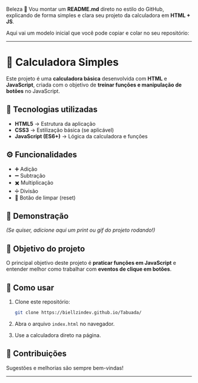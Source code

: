 Beleza 🚀 Vou montar um **README.md** direto no estilo do GitHub, explicando de forma simples e clara seu projeto da calculadora em **HTML + JS**.

Aqui vai um modelo inicial que você pode copiar e colar no seu repositório:

---

# 🧮 Calculadora Simples

Este projeto é uma **calculadora básica** desenvolvida com **HTML** e **JavaScript**, criada com o objetivo de **treinar funções e manipulação de botões** no JavaScript.

## 🚀 Tecnologias utilizadas

* **HTML5** → Estrutura da aplicação
* **CSS3** → Estilização básica (se aplicável)
* **JavaScript (ES6+)** → Lógica da calculadora e funções

## ⚙️ Funcionalidades

* ➕ Adição
* ➖ Subtração
* ✖️ Multiplicação
* ➗ Divisão
* 🧹 Botão de limpar (reset)

## 📸 Demonstração

*(Se quiser, adicione aqui um print ou gif do projeto rodando!)*

## 🎯 Objetivo do projeto

O principal objetivo deste projeto é **praticar funções em JavaScript** e entender melhor como trabalhar com **eventos de clique em botões**.

## 📂 Como usar

1. Clone este repositório:

   ```bash
   git clone https://biellzindev.github.io/Tabuada/
   ```
2. Abra o arquivo `index.html` no navegador.
3. Use a calculadora direto na página.

## 🤝 Contribuições

Sugestões e melhorias são sempre bem-vindas!

---
